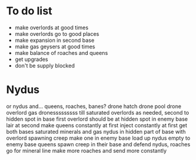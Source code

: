 # To do list

* make overlords at good times
* make overlords go to good places
* make expansion in second base
* make gas geysers at good times
* make balance of roaches and queens
* get upgrades
* don't be supply blocked 



# Nydus

or nydus and... queens, roaches, banes? 
drone
hatch
drone
pool
drone
overlord
gas
dronesssssssss till saturated
overlords as needed, second to hidden spot in base
first overlord should be at hidden spot in enemy base
lair at second
make queens constantly at first
inject constantly at first
get both bases saturated minerals and gas
nydus in hidden part of base with overlord spawning creep
make one in enemy base
load up nydus
empty to enemy base
queens spawn creep in their base and defend nydus, roaches go for mineral line
make more roaches and send more constantly